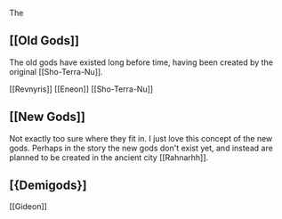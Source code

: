 
The


## [[Old Gods]]

The old gods have existed long before time, having been created by the original [[Sho-Terra-Nu]]. 

[[Revnyris]]
[[Eneon]]
[[Sho-Terra-Nu]]
## [[New Gods]]

Not exactly too sure where they fit in. I just love this concept of the new gods. Perhaps in the story the new gods don't exist yet, and instead are planned to be created in the ancient city [[Rahnarhh]].
## [{Demigods}]

[[Gideon]]